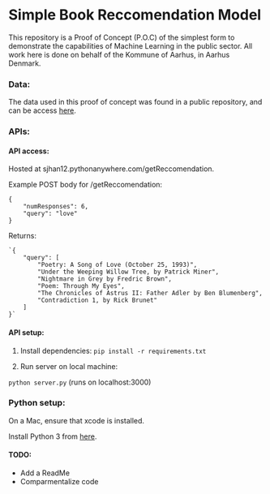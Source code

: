 # Simple Book Reccomendation Model

This repository is a Proof of Concept (P.O.C) of the simplest form to demonstrate the capabilities of Machine Learning in the public sector. All work here is done on behalf of the Kommune of Aarhus, in Aarhus Denmark.

### Data:
The data used in this proof of concept was found in a public repository, and can be access [here](https://github.com/williamscott701/Information-Retrieval/tree/master/2.%20TF-IDF%20Ranking%20-%20Cosine%20Similarity%2C%20Matching%20Score). 


### APIs: 

#### API access:
Hosted at sjhan12.pythonanywhere.com/getReccomendation.

Example POST body for /getReccomendation:
```
{
    "numResponses": 6,
    "query": "love"
}

```

Returns: 
```
`{
    "query": [
        "Poetry: A Song of Love (October 25, 1993)",
        "Under the Weeping Willow Tree, by Patrick Miner",
        "Nightmare in Grey by Fredric Brown",
        "Poem: Through My Eyes",
        "The Chronicles of Astrus II: Father Adler by Ben Blumenberg",
        "Contradiction 1, by Rick Brunet"
    ]
}`
```

#### API setup:

1. Install dependencies:
```pip install -r requirements.txt```

2. Run server on local machine:

```python server.py``` (runs on localhost:3000)


### Python setup:

On a Mac, ensure that xcode is installed.

Install Python 3 from [here](https://www.anaconda.com/distribution/).


#### TODO: 
- Add a ReadMe
- Comparmentalize code
